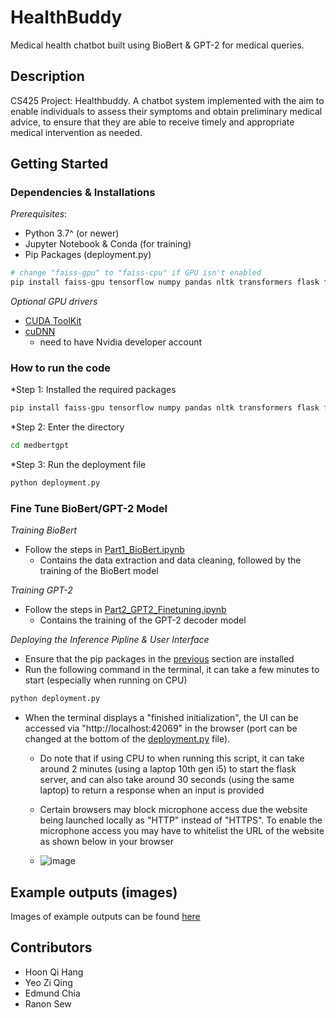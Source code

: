 # HealthBuddy

Medical health chatbot built using BioBert & GPT-2 for medical queries.

## Description

CS425 Project: Healthbuddy. A chatbot system implemented with the aim to enable individuals to assess their symptoms and obtain preliminary medical advice, to ensure that they are able to receive timely and appropriate medical intervention as needed.

## Getting Started

### Dependencies & Installations

_Prerequisites_:
* Python 3.7^ (or newer)
* Jupyter Notebook & Conda (for training)
* Pip Packages (deployment.py)
```sh
# change "faiss-gpu" to "faiss-cpu" if GPU isn't enabled
pip install faiss-gpu tensorflow numpy pandas nltk transformers flask flask-cors
```

_Optional GPU drivers_
* [CUDA ToolKit](https://developer.nvidia.com/cuda-toolkit)
* [cuDNN](https://developer.nvidia.com/cudnn)
  * need to have Nvidia developer account
### How to run the code
*Step 1: Installed the required packages
```sh
pip install faiss-gpu tensorflow numpy pandas nltk transformers flask flask-cors
```

*Step 2: Enter the directory
```sh
cd medbertgpt
```

*Step 3: Run the deployment file
```sh
python deployment.py
```

### Fine Tune BioBert/GPT-2 Model

_Training BioBert_
* Follow the steps in [Part1_BioBert.ipynb](./Part_1_BioBert.ipynb)
  * Contains the data extraction and data cleaning, followed by the training of the BioBert model

_Training GPT-2_
* Follow the steps in [Part2_GPT2_Finetuning.ipynb](./Part2_GPT2_Finetuning.ipynb)
  * Contains the training of the GPT-2 decoder model

_Deploying the Inference Pipline & User Interface_
* Ensure that the pip packages in the [previous](#dependencies--installations) section are installed
* Run the following command in the terminal, it can take a few minutes to start (especially when running on CPU)
```sh
python deployment.py
```
* When the terminal displays a "finished initialization", the UI can be accessed via "http://localhost:42069" in the browser (port can be changed at the bottom of the [deployment.py](./deployment.py) file).
  * Do note that if using CPU to when running this script, it can take around 2 minutes (using a laptop 10th gen i5) to start the flask server, and can also take around 30 seconds (using the same laptop) to return a response when an input is provided

  * Certain browsers may block microphone access due the website being launched locally as "HTTP" instead of "HTTPS". To enable the microphone access you may have to whitelist the URL of the website as shown below in your browser
  * ![image](https://github.com/decamarkers/medbertgpt/assets/85857168/24e0031e-7d42-4621-9d1d-a66ca4b275be)


## Example outputs (images)

Images of example outputs can be found [here](./examples/README.md)

## Contributors

* Hoon Qi Hang
* Yeo Zi Qing
* Edmund Chia
* Ranon Sew
